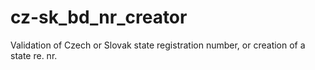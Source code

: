 # cz-sk_bd_nr_creator
Validation of Czech or Slovak state registration number, or creation of a state re. nr.
